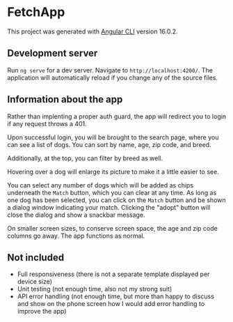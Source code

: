 # FetchApp

This project was generated with [Angular CLI](https://github.com/angular/angular-cli) version 16.0.2.

## Development server

Run `ng serve` for a dev server. Navigate to `http://localhost:4200/`. The application will automatically reload if you change any of the source files.

## Information about the app

Rather than implenting a proper auth guard, the app will redirect you to login if any request throws a 401.

Upon successful login, you will be brought to the search page, where you can see a list of dogs. You can sort by name, age, zip code, and breed.

Additionally, at the top, you can filter by breed as well.

Hovering over a dog will enlarge its picture to make it a little easier to see.

You can select any number of dogs which will be added as chips underneath the `Match` button, which you can clear at any time. As long as one dog has been selected, you can click on the `Match` button and be shown a dialog window indicating your match. Clicking the "adopt" button will close the dialog and show a snackbar message.

On smaller screen sizes, to conserve screen space, the age and zip code columns go away. The app functions as normal.

## Not included

- Full responsiveness (there is not a separate template displayed per device size)
- Unit testing (not enough time, also not my strong suit)
- API error handling (not enough time, but more than happy to discuss and show on the phone screen how I would add error handling to improve the app)
